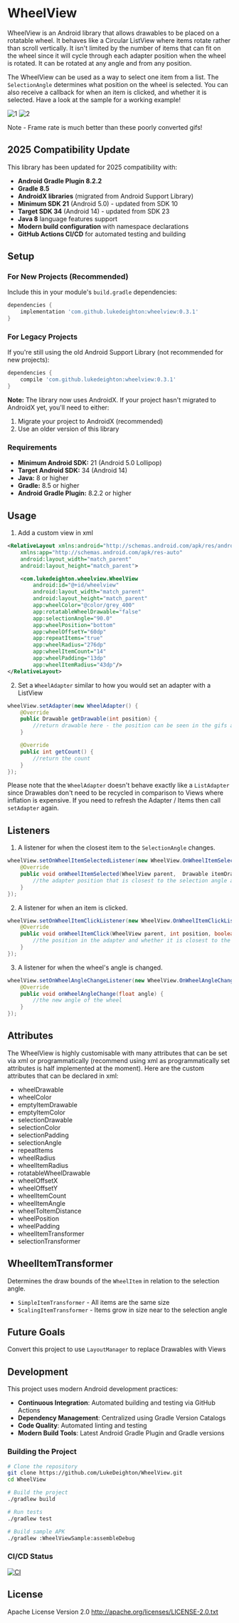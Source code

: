 WheelView
=========

WheelView is an Android library that allows drawables to be placed on a rotatable wheel. It behaves like a Circular ListView where items rotate rather than scroll vertically. It isn't limited by the number of items that can fit on the wheel since it will cycle through each adapter position when the wheel is rotated. It can be rotated at any angle and from any position.

The WheelView can be used as a way to select one item from a list. The `SelectionAngle` determines what position on the wheel is selected. You can also receive a callback for when an item is clicked, and whether it is selected. Have a look at the sample for a working example!

![1]
![2]

Note - Frame rate is much better than these poorly converted gifs!

## 2025 Compatibility Update

This library has been updated for 2025 compatibility with:
- **Android Gradle Plugin 8.2.2**
- **Gradle 8.5**
- **AndroidX libraries** (migrated from Android Support Library)
- **Minimum SDK 21** (Android 5.0) - updated from SDK 10
- **Target SDK 34** (Android 14) - updated from SDK 23
- **Java 8** language features support
- **Modern build configuration** with namespace declarations
- **GitHub Actions CI/CD** for automated testing and building

## Setup

### For New Projects (Recommended)

Include this in your module's `build.gradle` dependencies:

```groovy
dependencies {
    implementation 'com.github.lukedeighton:wheelview:0.3.1'
}
```

### For Legacy Projects

If you're still using the old Android Support Library (not recommended for new projects):

```groovy
dependencies {
    compile 'com.github.lukedeighton:wheelview:0.3.1'
}
```

**Note:** The library now uses AndroidX. If your project hasn't migrated to AndroidX yet, you'll need to either:
1. Migrate your project to AndroidX (recommended)
2. Use an older version of this library

### Requirements

- **Minimum Android SDK:** 21 (Android 5.0 Lollipop)
- **Target Android SDK:** 34 (Android 14)
- **Java:** 8 or higher
- **Gradle:** 8.5 or higher
- **Android Gradle Plugin:** 8.2.2 or higher

Usage
-----

1) Add a custom view in xml
```xml
<RelativeLayout xmlns:android="http://schemas.android.com/apk/res/android"
    xmlns:app="http://schemas.android.com/apk/res-auto"
    android:layout_width="match_parent"
    android:layout_height="match_parent">

    <com.lukedeighton.wheelview.WheelView
        android:id="@+id/wheelview"
        android:layout_width="match_parent"
        android:layout_height="match_parent"
        app:wheelColor="@color/grey_400"
        app:rotatableWheelDrawable="false"
        app:selectionAngle="90.0"
        app:wheelPosition="bottom"
        app:wheelOffsetY="60dp"
        app:repeatItems="true"
        app:wheelRadius="276dp"
        app:wheelItemCount="14"
        app:wheelPadding="13dp"
        app:wheelItemRadius="43dp"/>
</RelativeLayout>
```

2) Set a `WheelAdapter` similar to how you would set an adapter with a ListView
```java
wheelView.setAdapter(new WheelAdapter() {
    @Override
    public Drawable getDrawable(int position) {
        //return drawable here - the position can be seen in the gifs above
    }

    @Override
    public int getCount() {
        //return the count
    }
});
```

Please note that the `WheelAdapter` doesn't behave exactly like a `ListAdapter` since Drawables don't need to be recycled in comparison to Views where inflation is expensive. If you need to refresh the Adapter / Items then call `setAdapter` again.

Listeners
---------

1) A listener for when the closest item to the `SelectionAngle` changes.
```java
wheelView.setOnWheelItemSelectedListener(new WheelView.OnWheelItemSelectListener() {
    @Override
    public void onWheelItemSelected(WheelView parent,  Drawable itemDrawable, int position) {
        //the adapter position that is closest to the selection angle and it's drawable
    }
});
```

2) A listener for when an item is clicked.
```java
wheelView.setOnWheelItemClickListener(new WheelView.OnWheelItemClickListener() {
    @Override
    public void onWheelItemClick(WheelView parent, int position, boolean isSelected) {
        //the position in the adapter and whether it is closest to the selection angle
    }
});
```

3) A listener for when the wheel's angle is changed.
```java
wheelView.setOnWheelAngleChangeListener(new WheelView.OnWheelAngleChangeListener() {
    @Override
    public void onWheelAngleChange(float angle) {
        //the new angle of the wheel
    }
});
```

Attributes
----------

The WheelView is highly customisable with many attributes that can be set via xml or programmatically (recommend using xml as programmatically set attributes is half implemented at the moment). Here are the custom attributes that can be declared in xml:

  * wheelDrawable
  * wheelColor
  * emptyItemDrawable
  * emptyItemColor
  * selectionDrawable
  * selectionColor
  * selectionPadding
  * selectionAngle
  * repeatItems
  * wheelRadius
  * wheelItemRadius
  * rotatableWheelDrawable
  * wheelOffsetX
  * wheelOffsetY
  * wheelItemCount
  * wheelItemAngle
  * wheelToItemDistance
  * wheelPosition
  * wheelPadding
  * wheelItemTransformer
  * selectionTransformer

WheelItemTransformer
--------------------

Determines the draw bounds of the `WheelItem` in relation to the selection angle.

  * `SimpleItemTransformer` - All items are the same size
  * `ScalingItemTransformer` - Items grow in size near to the selection angle

Future Goals
------------

Convert this project to use `LayoutManager` to replace Drawables with Views

## Development

This project uses modern Android development practices:

- **Continuous Integration**: Automated building and testing via GitHub Actions
- **Dependency Management**: Centralized using Gradle Version Catalogs
- **Code Quality**: Automated linting and testing
- **Modern Build Tools**: Latest Android Gradle Plugin and Gradle versions

### Building the Project

```bash
# Clone the repository
git clone https://github.com/LukeDeighton/WheelView.git
cd WheelView

# Build the project
./gradlew build

# Run tests
./gradlew test

# Build sample APK
./gradlew :WheelViewSample:assembleDebug
```

### CI/CD Status

[![CI](https://github.com/LukeDeighton/WheelView/workflows/CI/badge.svg)](https://github.com/LukeDeighton/WheelView/actions)

## License

Apache License Version 2.0
http://apache.org/licenses/LICENSE-2.0.txt

[1]: ./Graphics/bottom_wheel.gif
[2]: ./Graphics/center_wheel.gif
